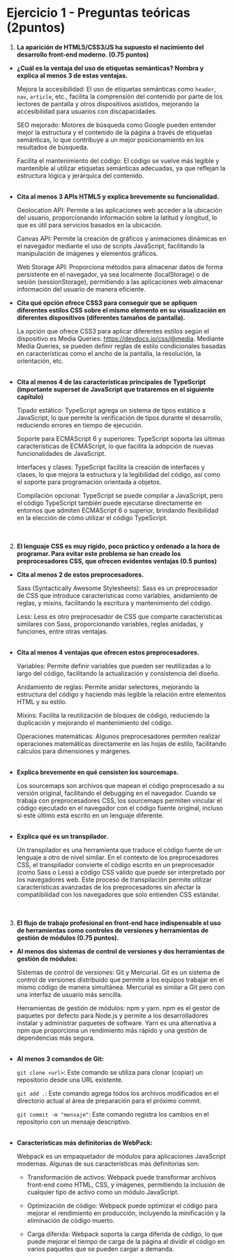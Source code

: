 # Ejercicio 1 - Preguntas teóricas (2puntos)

1. **La aparición de HTML5/CSS3/JS ha supuesto el nacimiento del desarrollo front-end moderno. (0.75 puntos)**

- **¿Cuál es la ventaja del uso de etiquetas semánticas? Nombra y explica al menos 3 de estas ventajas.**

  Mejora la accesibilidad: El uso de etiquetas semánticas como `header`, `nav`, `article`, etc., facilita la comprensión del contenido por parte de los lectores de pantalla y otros dispositivos asistidos, mejorando la accesibilidad para usuarios con discapacidades.

  SEO mejorado: Motores de búsqueda como Google pueden entender mejor la estructura y el contenido de la página a través de etiquetas semánticas, lo que contribuye a un mejor posicionamiento en los resultados de búsqueda.

  Facilita el mantenimiento del código: El código se vuelve más legible y mantenible al utilizar etiquetas semánticas adecuadas, ya que reflejan la estructura lógica y jerárquica del contenido.
  </br></br>

- **Cita al menos 3 APIs HTML5 y explica brevemente su funcionalidad.**

  Geolocation API: Permite a las aplicaciones web acceder a la ubicación del usuario, proporcionando información sobre la latitud y longitud, lo que es útil para servicios basados en la ubicación.

  Canvas API: Permite la creación de gráficos y animaciones dinámicas en el navegador mediante el uso de scripts JavaScript, facilitando la manipulación de imágenes y elementos gráficos.

  Web Storage API: Proporciona métodos para almacenar datos de forma persistente en el navegador, ya sea localmente (localStorage) o de sesión (sessionStorage), permitiendo a las aplicaciones web almacenar información del usuario de manera eficiente.

- **Cita qué opción ofrece CSS3 para conseguir que se apliquen diferentes estilos CSS sobre el mismo elemento en su visualización en diferentes dispositivos (diferentes tamaños de pantalla).**

  La opción que ofrece CSS3 para aplicar diferentes estilos según el dispositivo es Media Queries: https://devdocs.io/css/@media. Mediante Media Queries, se pueden definir reglas de estilo condicionales basadas en características como el ancho de la pantalla, la resolución, la orientación, etc.
  </br></br>

- **Cita al menos 4 de las características principales de TypeScript (importante superset de JavaScript que trataremos en el siguiente capítulo)**

  Tipado estático: TypeScript agrega un sistema de tipos estático a JavaScript, lo que permite la verificación de tipos durante el desarrollo, reduciendo errores en tiempo de ejecución.

  Soporte para ECMAScript 6 y superiores: TypeScript soporta las últimas características de ECMAScript, lo que facilita la adopción de nuevas funcionalidades de JavaScript.

  Interfaces y clases: TypeScript facilita la creación de interfaces y clases, lo que mejora la estructura y la legibilidad del código, así como el soporte para programación orientada a objetos.

  Compilación opcional: TypeScript se puede compilar a JavaScript, pero el código TypeScript también puede ejecutarse directamente en entornos que admiten ECMAScript 6 o superior, brindando flexibilidad en la elección de cómo utilizar el código TypeScript.
  </br></br></br>

2. **El lenguaje CSS es muy rígido, poco práctico y ordenado a la hora de programar. Para evitar este problema se han creado los preprocesadores CSS, que ofrecen evidentes ventajas (0.5 puntos)**

- **Cita al menos 2 de estos preprocesadores.**

  Sass (Syntactically Awesome Stylesheets): Sass es un preprocesador de CSS que introduce características como variables, anidamiento de reglas, y mixins, facilitando la escritura y mantenimiento del código.

  Less: Less es otro preprocesador de CSS que comparte características similares con Sass, proporcionando variables, reglas anidadas, y funciones, entre otras ventajas.
  </br></br>

- **Cita al menos 4 ventajas que ofrecen estos preprocesadores.**

  Variables: Permite definir variables que pueden ser reutilizadas a lo largo del código, facilitando la actualización y consistencia del diseño.

  Anidamiento de reglas: Permite anidar selectores, mejorando la estructura del código y haciendo más legible la relación entre elementos HTML y su estilo.

  Mixins: Facilita la reutilización de bloques de código, reduciendo la duplicación y mejorando el mantenimiento del código.

  Operaciones matemáticas: Algunos preprocesadores permiten realizar operaciones matemáticas directamente en las hojas de estilo, facilitando cálculos para dimensiones y márgenes.
  </br></br>

- **Explica brevemente en qué consisten los sourcemaps.**

  Los sourcemaps son archivos que mapean el código preprocesado a su versión original, facilitando el debugging en el navegador. Cuando se trabaja con preprocesadores CSS, los sourcemaps permiten vincular el código ejecutado en el navegador con el código fuente original, incluso si este último está escrito en un lenguaje diferente.
  </br></br>

- **Explica qué es un transpilador.**

  Un transpilador es una herramienta que traduce el código fuente de un lenguaje a otro de nivel similar. En el contexto de los preprocesadores CSS, el transpilador convierte el código escrito en un preprocesador (como Sass o Less) a código CSS válido que puede ser interpretado por los navegadores web. Este proceso de transpilación permite utilizar características avanzadas de los preprocesadores sin afectar la compatibilidad con los navegadores que solo entienden CSS estándar.
  </br></br> </br>

3. **El flujo de trabajo profesional en front-end hace indispensable el uso de herramientas como controles de versiones y herramientas de gestión de módulos (0.75 puntos).**

- **Al menos dos sistemas de control de versiones y dos herramientas de gestión de módulos:**

  Sistemas de control de versiones: Git y Mercurial. Git es un sistema de control de versiones distribuido que permite a los equipos trabajar en el mismo código de manera simultánea. Mercurial es similar a Git pero con una interfaz de usuario más sencilla.

  Herramientas de gestión de módulos: npm y yarn. npm es el gestor de paquetes por defecto para Node.js y permite a los desarrolladores instalar y administrar paquetes de software. Yarn es una alternativa a npm que proporciona un rendimiento más rápido y una gestión de dependencias más segura.
  </br></br>

- **Al menos 3 comandos de Git:**

  `git clone <url>`: Este comando se utiliza para clonar (copiar) un repositorio desde una URL existente.

  `git add .`: Este comando agrega todos los archivos modificados en el directorio actual al área de preparación para el próximo commit.

  `git commit -m "mensaje"`: Este comando registra los cambios en el repositorio con un mensaje descriptivo.
  </br></br>

- **Características más definitorias de WebPack:**

  Webpack es un empaquetador de módulos para aplicaciones JavaScript modernas. Algunas de sus características más definitorias son:

  - Transformación de activos: Webpack puede transformar archivos front-end como HTML, CSS, y imágenes, permitiendo la inclusión de cualquier tipo de activo como un módulo JavaScript.

  - Optimización de código: Webpack puede optimizar el código para mejorar el rendimiento en producción, incluyendo la minificación y la eliminación de código muerto.

  - Carga diferida: Webpack soporta la carga diferida de código, lo que puede mejorar el tiempo de carga de la página al dividir el código en varios paquetes que se pueden cargar a demanda.
